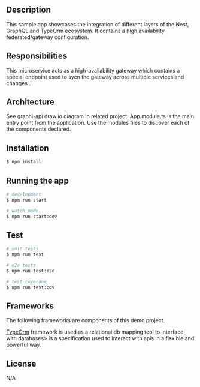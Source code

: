 ## Description

This sample app showcases the integration of different layers of the Nest, GraphQL and TypeOrm ecosystem. It contains a high availability federated/gateway configuration. 

## Responsibilities

This microservice acts as a high-availability gateway which contains a special endpoint used to sycn the gateway across multiple services and changes.. 

## Architecture

See graphl-api draw.io diagram in related project. App.module.ts is the main entry point from the application. Use the modules files to discover each of the components declared.

## Installation

```bash
$ npm install
```

## Running the app

```bash
# development
$ npm run start

# watch mode
$ npm run start:dev

```

## Test

```bash
# unit tests
$ npm run test

# e2e tests
$ npm run test:e2e

# test coverage
$ npm run test:cov
```

## Frameworks

The following frameworks are components of this demo project.

[TypeOrm](https://github.com/typeorm/typeorm/blob/master/docs/select-query-builder.md) framework is used as a relational db mapping tool to interface with databases> is a specification used to interact with apis in a flexible and powerful way.

## License

 N/A
